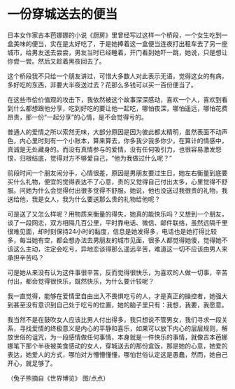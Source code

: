 # 一份穿城送去的便当

日本女作家吉本芭娜娜的小说《厨房》里曾经写过这样一个桥段，一个女生吃到一盒美味的便当，实在是太好吃了，于是她捧着这一盒便当连夜打出租车去了另一座城市，给男友送去尝尝，男友当时已经睡着，开门看到她吓一跳，她说，只是想让你尝一尝。然后又趁着黑夜回去了。 

这个桥段我不只给一个朋友讲过，可惜大多数人对此表示无语，觉得这女的有病，多好吃的东西，非要大半夜送过去？花那么多钱可以买一百份便当了。 

在这些市侩价值观的攻击下，我依然被这个故事深深感动，喜欢一个人，喜欢到看到什么都想跟他分享，吃到好吃的要让他一起吃，哪怕夜深，哪怕遥远，哪怕花费昂贵，那一份“一起分享”的心情，是不会觉得亏的。 

普通人的爱情之所以索然无味，大部分原因是因为彼此都太精明，虽然表面不动声色，内心里时刻有一个小账本，算来算去，你多我少我多你少，在算计的情感中，真诚是无处藏身的。而没有真情参与的爱情，没有任何吸引力，也很容易激发怨恨，归根结底，觉得对方不够爱自己，“他为我做过什么呢？” 

前段时间一个朋友闹分手，心情很差，原因是男朋友要过生日，她左右衡量到底要买什么礼物，便宜的觉得表达不了心意，贵的又觉得自己付出太多，心里觉得不舒服。问她为什么会觉得付出很多觉得不舒服。她说，他也没送过我很贵的礼物，我送给他，我是女人，我为什么要送那么贵的礼物给他呢？ 

可是送了又怎么样呢？用物质来衡量的得失，她真的能快乐吗？又想到一个朋友，谈了一段网恋，双方相隔几百公里，平时靠电话、微信、邮件联络，虽然远隔千里很难见面，却时刻保持24小时的黏度，信息是她发得多，电话也是她打得比较多，每当她有空，都会想办法去男朋友的城市见面，很多人都觉得她傻，觉得她不该这么主动，注定会吃亏，异地恋谈得那么遥远辛苦，难道这一切不应该由男人来承担辛苦吗？ 

可是她从来没有认为这件事很辛苦，反而觉得很快乐，为喜欢的人做一切事，辛苦付出，都会觉得很快乐，既然快乐，为什么要计较呢？ 

我一直觉得，能够在爱情里自由出入不畏惧吃亏的人，才是真正的操控者，她强大到甚至没有意识到自己处于吃亏的位置，她的脑子里只有：我想，我要，我愿意。 

我当然不是在鼓吹女人应该比男人付出得多，我只想说不管男女，我们寻求一段关系，寻找爱情的终极意义是内心的平静和喜乐，如果可以放下内心的层层规则，解放世俗的诅咒，为一段感情做任何事情，本身就是一件快乐的事情，就像吉本芭娜娜笔下那个半夜被美食感动的女人，穿城送去的那份盒饭，那是她的心意，她爱的表达，她爱人的方式，哪怕对方懵懵懂懂，哪怕世俗认定这是愚蠢，然而，她自己开心，就足够了。 

（兔子熊摘自《世界博览》 图/点点）